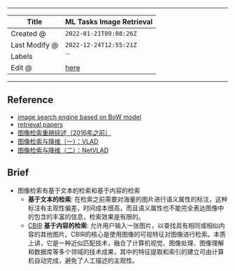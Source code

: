 -----

| Title         | ML Tasks Image Retrieval                              |
| ------------- | ----------------------------------------------------- |
| Created @     | `2022-01-21T09:08:26Z`                                |
| Last Modify @ | `2022-12-24T12:55:21Z`                                |
| Labels        | \`\`                                                  |
| Edit @        | [here](https://github.com/junxnone/aiwiki/issues/278) |

-----

## Reference

  - [ image search engine based on BoW
    model](https://github.com/willard-yuan/py-cbir-image-search-engine)
  - [retrieval
    papers](https://github.com/deepinsight/deepinsight.github.io/blob/master/_posts/deep_learning/2017-05-08-retrieval.md)
  - [图像检索重磅综述（2016年之前）](https://blog.csdn.net/TTdreamloong/article/details/80991161)
  - [图像检索与降维（一）：VLAD](https://blog.csdn.net/LiGuang923/article/details/85416407)
  - [图像检索与降维（二）：NetVLAD](https://blog.csdn.net/LiGuang923/article/details/85470289)

## Brief

  - 图像检索有基于文本的检索和基于内容的检索
      - **基于文本的检索**:
        在检索之前需要对海量的图片进行语义属性的标注，这种标注有主观性偏差，时间成本很高，而且语义属性也不能完全表达图像中的包含的丰富的信息，检索效果是有限的。
      - [CBIR](/CBIR) **基于内容的检索**:
        允许用户输入一张图片，以查找具有相同或相似内容的其他图片。CBIR的核心是使用图像的可视特征对图像进行检索。本质上讲，它是一种近似匹配技术，融合了计算机视觉、图像处理、图像理解和数据库等多个领域的技术成果，其中的特征提取和索引的建立可由计算机自动完成，避免了人工描述的主观性。
